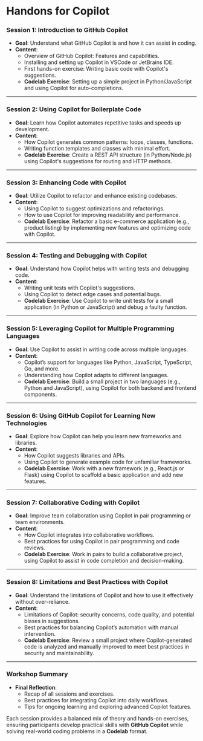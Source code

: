 # Handons for Copilot


### **Session 1: Introduction to GitHub Copilot**

-   **Goal**: Understand what GitHub Copilot is and how it can assist in coding.
-   **Content**:
    -   Overview of GitHub Copilot: Features and capabilities.
    -   Installing and setting up Copilot in VSCode or JetBrains IDE.
    -   First hands-on exercise: Writing basic code with Copilot's suggestions.
    -   **Codelab Exercise**: Setting up a simple project in Python/JavaScript and using Copilot for auto-completions.

----------

### **Session 2: Using Copilot for Boilerplate Code**

-   **Goal**: Learn how Copilot automates repetitive tasks and speeds up development.
-   **Content**:
    -   How Copilot generates common patterns: loops, classes, functions.
    -   Writing function templates and classes with minimal effort.
    -   **Codelab Exercise**: Create a REST API structure (in Python/Node.js) using Copilot's suggestions for routing and HTTP methods.

----------

### **Session 3: Enhancing Code with Copilot**

-   **Goal**: Utilize Copilot to refactor and enhance existing codebases.
-   **Content**:
    -   Using Copilot to suggest optimizations and refactorings.
    -   How to use Copilot for improving readability and performance.
    -   **Codelab Exercise**: Refactor a basic e-commerce application (e.g., product listing) by implementing new features and optimizing code with Copilot.

----------

### **Session 4: Testing and Debugging with Copilot**

-   **Goal**: Understand how Copilot helps with writing tests and debugging code.
-   **Content**:
    -   Writing unit tests with Copilot's suggestions.
    -   Using Copilot to detect edge cases and potential bugs.
    -   **Codelab Exercise**: Use Copilot to write unit tests for a small application (in Python or JavaScript) and debug a faulty function.

----------

### **Session 5: Leveraging Copilot for Multiple Programming Languages**

-   **Goal**: Use Copilot to assist in writing code across multiple languages.
-   **Content**:
    -   Copilot’s support for languages like Python, JavaScript, TypeScript, Go, and more.
    -   Understanding how Copilot adapts to different languages.
    -   **Codelab Exercise**: Build a small project in two languages (e.g., Python and JavaScript), using Copilot for both backend and frontend components.

----------

### **Session 6: Using GitHub Copilot for Learning New Technologies**

-   **Goal**: Explore how Copilot can help you learn new frameworks and libraries.
-   **Content**:
    -   How Copilot suggests libraries and APIs.
    -   Using Copilot to generate example code for unfamiliar frameworks.
    -   **Codelab Exercise**: Work with a new framework (e.g., React.js or Flask) using Copilot to scaffold a basic application and add new features.

----------

### **Session 7: Collaborative Coding with Copilot**

-   **Goal**: Improve team collaboration using Copilot in pair programming or team environments.
-   **Content**:
    -   How Copilot integrates into collaborative workflows.
    -   Best practices for using Copilot in pair programming and code reviews.
    -   **Codelab Exercise**: Work in pairs to build a collaborative project, using Copilot to assist in code completion and decision-making.

----------

### **Session 8: Limitations and Best Practices with Copilot**

-   **Goal**: Understand the limitations of Copilot and how to use it effectively without over-reliance.
-   **Content**:
    -   Limitations of Copilot: security concerns, code quality, and potential biases in suggestions.
    -   Best practices for balancing Copilot’s automation with manual intervention.
    -   **Codelab Exercise**: Review a small project where Copilot-generated code is analyzed and manually improved to meet best practices in security and maintainability.

----------

### **Workshop Summary**

-   **Final Reflection**:
    -   Recap of all sessions and exercises.
    -   Best practices for integrating Copilot into daily workflows.
    -   Tips for ongoing learning and exploring advanced Copilot features.

Each session provides a balanced mix of theory and hands-on exercises, ensuring participants develop practical skills with **GitHub Copilot** while solving real-world coding problems in a **Codelab** format.
